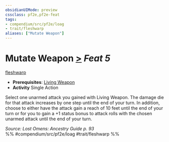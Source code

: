 ```yaml
---
obsidianUIMode: preview
cssclass: pf2e,pf2e-feat
tags:
- compendium/src/pf2e/loag
- trait/fleshwarp
aliases: ["Mutate Weapon"]
---
```

# Mutate Weapon  [>](/rules/core-rulebook/chapter-9-playing-the-game.md#Actions "Single Action") *Feat 5*  
[fleshwarp](/rules/traits/fleshwarp-loag.md)  

- **Prerequisites**: [Living Weapon](/compendium/feats/living-weapon-loag.md)
- **Activity** Single Action

Select one unarmed attack you gained with Living Weapon. The damage die for that attack increases by one step until the end of your turn. In addition, choose to either have the attack gain a reach of 10 feet until the end of your turn or for you to gain a +1 status bonus to attack rolls with the chosen unarmed attack until the end of your turn.

*Source: Lost Omens: Ancestry Guide p. 93*  
%% #compendium/src/pf2e/loag #trait/fleshwarp %%